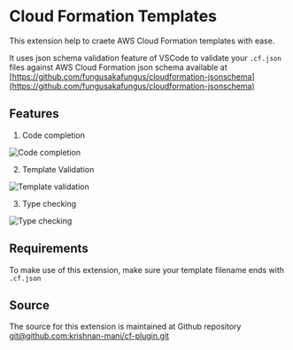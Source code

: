 
# Cloud Formation Templates

This extension help to craete AWS Cloud Formation templates with ease. 

It uses json schema validation feature of VSCode to validate your `.cf.json` files against AWS Cloud Formation json schema available at [https://github.com/fungusakafungus/cloudformation-jsonschema](https://github.com/fungusakafungus/cloudformation-jsonschema)

## Features

1. Code completion

![Code completion](https://github.com/krishnan-mani/cf-plugin/raw/master/images/code-completion.png)

2. Template Validation

![Template validation](https://github.com/krishnan-mani/cf-plugin/raw/master/images/template-validation.png)

3. Type checking

![Type checking](https://github.com/krishnan-mani/cf-plugin/raw/master/images/type-checking.png)


## Requirements

To make use of this extension, make sure your template filename ends with `.cf.json`

## Source

The source for this extension is maintained at Github repository [git@github.com:krishnan-mani/cf-plugin.git](git@github.com:krishnan-mani/cf-plugin.git)